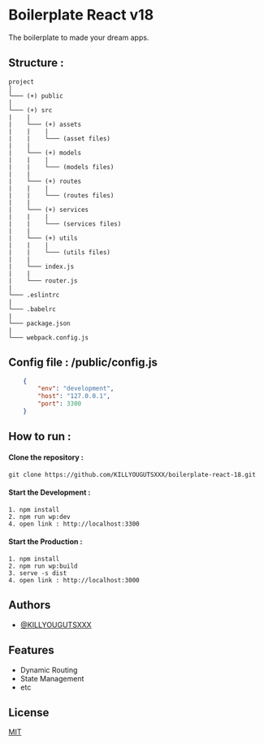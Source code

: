 
# Boilerplate React v18
The boilerplate to made your dream apps.


## Structure :
```
project
│   
└─── (+) public
│
└─── (+) src
|    |
|    └─── (+) assets
|    |    |
|    |    └─── (asset files)
|    |
|    └─── (+) models
|    |    |
|    |    └─── (models files)
|    |
|    └─── (+) routes
|    |    |
|    |    └─── (routes files)
|    |
|    └─── (+) services
|    |    |
|    |    └─── (services files)
|    |
|    └─── (+) utils
|    |    |
|    |    └─── (utils files)
|    |
|    └─── index.js
|    |
|    └─── router.js
|
└─── .eslintrc
|
└─── .babelrc
|
└─── package.json
|
└─── webpack.config.js
```

## Config file : /public/config.js
```json
    {
        "env": "development",
        "host": "127.0.0.1",
        "port": 3300
    }
```


## How to run :

#### Clone the repository :
    git clone https://github.com/KILLYOUGUTSXXX/boilerplate-react-18.git

#### Start the Development :
    1. npm install
    2. npm run wp:dev
    4. open link : http://localhost:3300

#### Start the Production :
    1. npm install
    2. npm run wp:build
    3. serve -s dist
    4. open link : http://localhost:3000



## Authors
- [@KILLYOUGUTSXXX](https://www.github.com/KILLYOUGUTSXXX)



## Features

- Dynamic Routing
- State Management
- etc


## License

[MIT](https://choosealicense.com/licenses/mit/)
